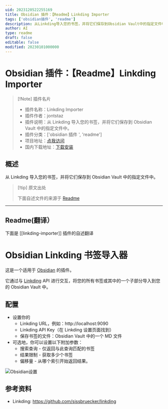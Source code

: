 ```yaml
---
uid: 2023120522255169
title: Obsidian 插件：【Readme】Linkding Importer
tags: ['obsidian插件', 'readme']
description: 从Linkding导入您的书签，并将它们保存到Obsidian Vault中的指定文件中。
author: AI
type: readme
draft: false
editable: false
modified: 20230101000000
---
```


# Obsidian 插件：【Readme】Linkding Importer

> [!Note] 插件名片
> - 插件名称：Linkding Importer
> - 插件作者：jontstaz
> - 插件说明：从 Linkding 导入您的书签，并将它们保存到 Obsidian Vault 中的指定文件中。
> - 插件分类：['obsidian 插件 ', 'readme']
> - 项目地址：[点我访问](https://github.com/jontstaz/obsidian-linkding-importer)
> - 国内下载地址：[下载安装](https://pkmer.cn/products/plugin/pluginMarket/?linkding-importer)

## 概述

从 Linkding 导入您的书签，并将它们保存到 Obsidian Vault 中的指定文件中。

> [!tip] 原文出处
>
>下面自述文件的来源于 [Readme](https://ghproxy.net/https://raw.githubusercontent.com/jontstaz/obsidian-linkding-importer/main/README.md)
>

---

## Readme(翻译）

下面是 [[linkding-importer]] 插件的自述翻译

# Obsidian Linkding 书签导入器

这是一个适用于 [Obsidian](https://obsidian.md) 的插件。

它通过与 [Linkding](https://github.com/sissbruecker/linkding) API 进行交互，将您的所有书签或其中的一个子部分导入到您的 Obsidian Vault 中。

## 配置

- 设置你的
  - Linkding URL，例如：http://localhost:9090
  - Linkding API Key（在 Linkding 设置页面找到）
  - 保存书签的文件：Obsidian Vault 中的一个 MD 文件
- 可选地，你可以设置以下附加参数：
  - 搜索查询 - 仅返回与此查询匹配的书签
  - 结果限制 - 获取多少个书签
  - 偏移量 - 从哪个索引开始返回结果。

![Obsidian设置](assets/settings.png)

## 参考资料

- Linkding: <https://github.com/sissbruecker/linkding>



